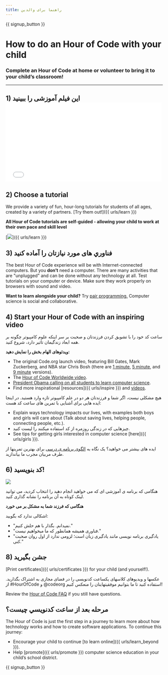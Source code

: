```yaml
---
title: راهنما برای والدین
---
```


{{ signup_button }}

# How to do an Hour of Code with your child

### Complete an Hour of Code at home or volunteer to bring it to your child’s classroom!

* * *

## 1) این فیلم آموزشی را ببینید <iframe width="500" height="255" src="//www.youtube.com/embed/SrnvvWDm73k" frameborder="0" allowfullscreen mark="crwd-mark"></iframe> 

## 2) Choose a tutorial

We provide a variety of fun, hour-long tutorials for students of all ages, created by a variety of partners. [Try them out!]({{ urls/learn }})

**All Hour of Code tutorials are self-guided - allowing your child to work at their own pace and skill level**

[![](/images/fit-700/tutorials.png)]({{ urls/learn }})

## 3) فناوري های مورد نیازتان را آماده کنید

The best Hour of Code experience will be with Internet-connected computers. But you **don’t** need a computer. There are many activities that are "unplugged" and can be done without any technology at all. Test tutorials on your computer or device. Make sure they work properly on browsers with sound and video.

**Want to learn alongside your child?** Try [pair programming.](http://www.ncwit.org/resources/pair-programming-box-power-collaborative-learning) Computer science is social and collaborative.

## 4) Start your Hour of Code with an inspiring video

ساعت کد خود را با تشویق کردن فرزندتان و صحبت بر سر اینکه علوم کامپیوتر چگونه بر همه ابعاد زندگیمان تاثیر دارد، شروع کنید.

**ویدئوهای الهام بخش را نمایش دهید:**

- The original Code.org launch video, featuring Bill Gates, Mark Zuckerberg, and NBA star Chris Bosh (there are [1 minute](https://www.youtube.com/watch?v=qYZF6oIZtfc), [5 minute](https://www.youtube.com/watch?v=nKIu9yen5nc), and [9 minute](https://www.youtube.com/watch?v=dU1xS07N-FA) versions).
- The [Hour of Code Worldwide video](https://www.youtube.com/watch?v=KsOIlDT145A).
- [President Obama calling on all students to learn computer science](https://www.youtube.com/watch?v=6XvmhE1J9PY).
- Find more inspirational [resources]({{ urls/inspire }}) and [videos](https://www.youtube.com/playlist?list=PLzdnOPI1iJNfpD8i4Sx7U0y2MccnrNZuP).

هیچ مشکلی نیست، اگر شما و فرزندتان هر دو در علم کامپیوتر تازه وارد هستید. در اینجا ایده هایی برای آشنایی با تمرین های ساعت کد هست:

- Explain ways technology impacts our lives, with examples both boys and girls will care about (Talk about saving lives, helping people, connecting people, etc.).
- چیزهایی که در زندگی روزمره از کد استفاده میکنند را لیست کنید.
- See tips for getting girls interested in computer science [here]({{ urls/girls }}).

ایده های بیشتر می خواهید؟ یک نگاه به [الگوی برنامه ی درسی](/files/AfterschoolEducatorLessonPlanOutline.docx) برای بهترین تمرینها از طرف مربیان مجرب ما بیاندازید.

## 6) کد بنویسید!

<img src="/images/fit-700/tutorial-short-link.png" />

هنگامی که برنامه ی آموزشی ای که می خواهید انجام دهید را انتخاب کردید، می توانید لینک کوتاه به آن برنامه را نشانه گذاری کنید.

**هنگامی که فرزند شما به مشکل بر می خورد**

اشکالی ندارد که بگویید:

- "نمیدانم. بگذار با هم حلش کنیم."
- "فناوری همیشه همانطور که ما میخواهیم نیست."
- "یادگیری برنامه نویسی مانند یادگیری زبان است؛ لزومی ندارد از اول روان صحبت کنی."

## 8) جشن بگیرید

[Print certificates]({{ urls/certificates }}) for your child (and yourself!).

عکسها و ویدیوهای کلاسهای یکساعت کدنویسی را در فضای مجازی به اشتراک بگذارید. از #HourOfCode و @codeorg استفاده کنید تا ما بتوانیم موفقیتهایتان را منعکس کنیم!

Review the [Hour of Code FAQ](https://support.code.org/hc/en-us/categories/200147083-Hour-of-Code) if you still have questions.

## مرحله بعد از ساعت كدنويسي چيست؟

The Hour of Code is just the first step in a journey to learn more about how technology works and how to create software applications. To continue this journey:

- Encourage your child to continue [to learn online]({{ urls/learn_beyond }}).
- Help [promote]({{ urls/promote }}) computer science education in your child’s school district.

{{ signup_button }}
